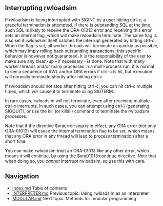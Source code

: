 ## Interrupting rwloadsim 
If rwloadsim is being interrupted with SIGINT by a user hitting ctrl-c, 
a graceful termination is attempted.
If there is outstanding SQL at the time, such SQL is likely to receive 
the ORA-01013 error and receiving this error sets an internal flag, 
which will make rwloadsim terminate.
The same flag is also set if rwloadsim itself catches the interrupt 
generated by hitting ctrl-c.
When the flag is set, all worker threads will terminate as quickly as 
possible, which may imply rolling back outstanding transactions; this 
specific behavior is however not guaranteed.
It is the responsibility of the user to make sure any clean-up - if 
necessary - is done.
Note that with many worker threads and/or many processes in a 
multi-process run, it is normal to see a sequence of RWL and/or ORA 
errors if ctrl-c is hit, but execution will normally terminate shortly 
after hitting ctrl-c. 

If rwloadsim should not stop after hitting ctrl-c, you can hit ctrl-c 
multiple times, which will cause it to terminate using SIGTERM.

In rare cases, rwloadsim will not terminate, even after receiving 
multiple ctrl-c interrupts.
In such cases, you can attempt using ctrl-\ (generating SIGQUIT), or 
use the kill (or killall) command to terminate the rwloadsim processes. 

Note that if the directive $oraerror:stop is in effect, any ORA error 
(not only ORA-01013) will cause the internal termination flag to be 
set, which means that any ORA error in any thread will lead to process 
termination after a short time. 

You can make rwloadsim treat an ORA-01013 like any other error, which 
means it will continue, by using the $ora01013:continue directive.
Note that when doing so, you _cannot_ interrupt rwloadsim, so use this with care.

## Navigation
* [index.md](index.md) Table of contents
* [INTERPRETER.md](INTERPRETER.md) Previous topic: Using rwloadsim as an interpreter
* [MODULAR.md](MODULAR.md) Next topic: Methods for modular programming
